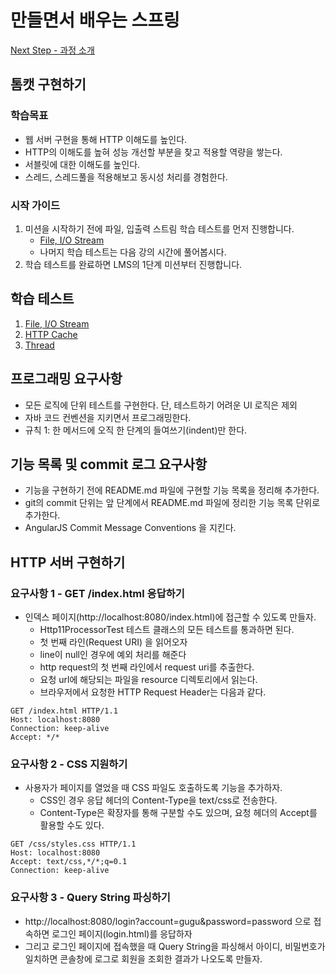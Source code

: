 # 만들면서 배우는 스프링
[Next Step - 과정 소개](https://edu.nextstep.camp/c/4YUvqn9V)

## 톰캣 구현하기

### 학습목표
- 웹 서버 구현을 통해 HTTP 이해도를 높인다.
- HTTP의 이해도를 높혀 성능 개선할 부분을 찾고 적용할 역량을 쌓는다.
- 서블릿에 대한 이해도를 높인다.
- 스레드, 스레드풀을 적용해보고 동시성 처리를 경험한다.

### 시작 가이드
1. 미션을 시작하기 전에 파일, 입출력 스트림 학습 테스트를 먼저 진행합니다.
   - [File, I/O Stream](study/src/test/java/study)
   - 나머지 학습 테스트는 다음 강의 시간에 풀어봅시다.
2. 학습 테스트를 완료하면 LMS의 1단계 미션부터 진행합니다.

## 학습 테스트
1. [File, I/O Stream](study/src/test/java/study)
2. [HTTP Cache](study/src/test/java/cache)
3. [Thread](study/src/test/java/thread)

## 프로그래밍 요구사항 

- 모든 로직에 단위 테스트를 구현한다. 단, 테스트하기 어려운 UI 로직은 제외
- 자바 코드 컨벤션을 지키면서 프로그래밍한다.
- 규칙 1: 한 메서드에 오직 한 단계의 들여쓰기(indent)만 한다.

## 기능 목록 및 commit 로그 요구사항
- 기능을 구현하기 전에 README.md 파일에 구현할 기능 목록을 정리해 추가한다.
- git의 commit 단위는 앞 단계에서 README.md 파일에 정리한 기능 목록 단위로 추가한다.
- AngularJS Commit Message Conventions 을 지킨다.

## HTTP 서버 구현하기

###  요구사항 1 - GET /index.html 응답하기
- 인덱스 페이지(http://localhost:8080/index.html)에 접근할 수 있도록 만들자.
  - Http11ProcessorTest 테스트 클래스의 모든 테스트를 통과하면 된다.
  - 첫 번째 라인(Request URI) 을 읽어오자
  - line이 null인 경우에 예외 처리를 해준다
  - http request의 첫 번째 라인에서 request uri를 추출한다.
  - 요청 url에 해당되는 파일을 resource 디렉토리에서 읽는다.
  - 브라우저에서 요청한 HTTP Request Header는 다음과 같다.

```
GET /index.html HTTP/1.1
Host: localhost:8080
Connection: keep-alive
Accept: */*
```

### 요구사항 2 -  CSS 지원하기
- 사용자가 페이지를 열었을 때 CSS 파일도 호출하도록 기능을 추가하자.
   - CSS인 경우 응답 헤더의 Content-Type을 text/css로 전송한다.
   - Content-Type은 확장자를 통해 구분할 수도 있으며, 요청 헤더의 Accept를 활용할 수도 있다.

```
GET /css/styles.css HTTP/1.1
Host: localhost:8080
Accept: text/css,*/*;q=0.1
Connection: keep-alive
```

### 요구사항 3 - Query String 파싱하기 

- http://localhost:8080/login?account=gugu&password=password 으로 접속하면 로그인 페이지(login.html)를 응답하자
- 그리고 로그인 페이지에 접속했을 때 Query String을 파싱해서 아이디, 비밀번호가 일치하면 콘솔창에 로그로 회원을 조회한 결과가 나오도록 만들자.
